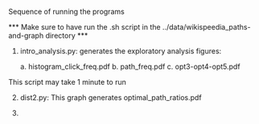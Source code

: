 Sequence of running the programs

*** Make sure to have run the .sh script in the ../data/wikispeedia_paths-and-graph directory ***

1.  intro_analysis.py: generates the exploratory analysis figures:

	a. histogram_click_freq.pdf
	b. path_freq.pdf
	c. opt3-opt4-opt5.pdf

This script may take 1 minute to run

2.  dist2.py: This graph generates optimal_path_ratios.pdf 

3.  
